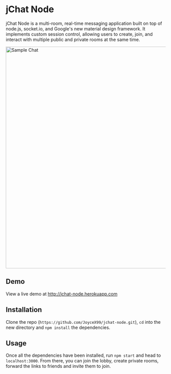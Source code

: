 # jChat Node
jChat Node is a multi-room, real-time messaging application built on top of node.js, socket.io, and Google's new material design framework. It implements custom session control, allowing users to create, join, and interact with multiple public and private rooms at the same time. 

<img src="https://cdn.rawgit.com/JoyceX99/jchat-node/master/images/jchat_sample.jpg" alt="Sample Chat" width="700">

## Demo
View a live demo at http://jchat-node.herokuapp.com

## Installation
Clone the repo (`https://github.com/JoyceX99/jchat-node.git`), `cd` into the new directory and `npm install` the dependencies. 

## Usage
Once all the dependencies have been installed, run `npm start` and head to `localhost:3000`. From there, you can join the lobby, create private rooms, forward the links to friends and invite them to join. 
